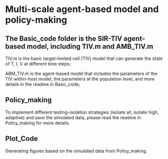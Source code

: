 # Multi-scale agent-based model and policy-making
## The Basic_code folder is the SIR-TIV agent-based model, including TIV.m and AMB_TIV.m
TIV.m is the basic target-limited cell (TIV) model that can generate the state of T, I, V at different time steps;

ABM_TIV.m is the agent-based model that includes the parameters of the TIV within-host model, the parameters at the population level, and more details in the readme in Basic_code;

## Policy_making
To implement different testing-isolation strategies (isolate all, isolate high, adaptive) and save the simulated data, please read the readme in Policy_making for more details.

## Plot_Code
Generating figures based on the simulated data from Policy_making.
